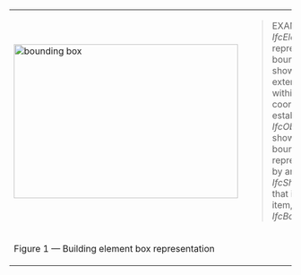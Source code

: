 &nbsp;

<table>
 <tr>
  <td><img src="../../../figures/IfcBuildingElement-BoundingBox-Layout1.gif" border="0" height="275" width="400" alt="bounding box"></td> 
  <td>
<blockquote class="example">EXAMPLE&nbsp; Any <em>IfcElement</em> may be represented by a bounding box, which shows the maximum extend of the body within the object coordinate system established by the <em>IfcObjectPlacement</em>. As shown in Figure 1, the bounding box representation is given by an <em>IfcShapeRepresentation</em> that includes a single item, an <em>IfcBoundingBox</em>.</blockquote>
 </td>
 </tr>
 <tr>
  <td><p class="figure">Figure 1 &mdash; Building element box representation</p></td>
  <td>&nbsp;</td>
 </tr>
</table>